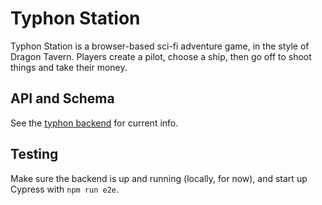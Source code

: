 # Typhon Station

Typhon Station is a browser-based sci-fi adventure game, in the style of Dragon Tavern. Players create a pilot, choose a ship, then go off to shoot things and take their money.

## API and Schema

See the [typhon backend](https://github.com/marcmajcher/typhon-be/blob/master/README.md) for current info.

## Testing

Make sure the backend is up and running (locally, for now), and start up Cypress with ```npm run e2e```.
